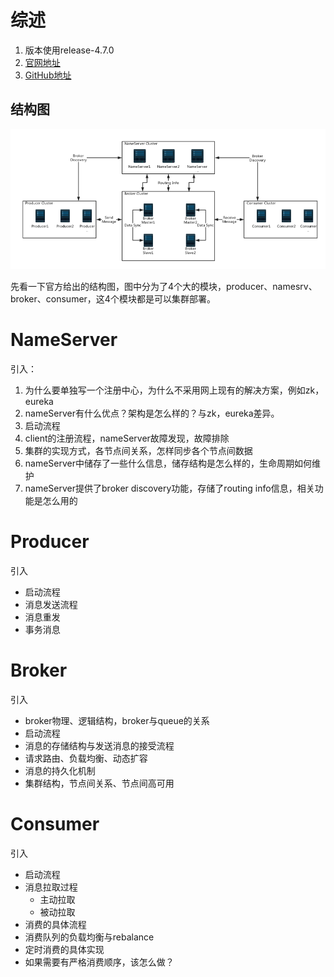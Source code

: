 # 综述

1. 版本使用release-4.7.0
2. [官网地址](http://rocketmq.apache.org/)
3. [GitHub地址](https://github.com/apache/rocketmq/)



## 结构图

![Architecture](截图/RocketMQ/Architecture.png)

先看一下官方给出的结构图，图中分为了4个大的模块，producer、namesrv、broker、consumer，这4个模块都是可以集群部署。



# NameServer

引入：

1. 为什么要单独写一个注册中心，为什么不采用网上现有的解决方案，例如zk，eureka
2. nameServer有什么优点？架构是怎么样的？与zk，eureka差异。
3. 启动流程
4. client的注册流程，nameServer故障发现，故障排除
5. 集群的实现方式，各节点间关系，怎样同步各个节点间数据
6. nameServer中储存了一些什么信息，储存结构是怎么样的，生命周期如何维护
7. nameServer提供了broker discovery功能，存储了routing info信息，相关功能是怎么用的





# Producer

引入

- 启动流程
- 消息发送流程
- 消息重发
- 事务消息



#  Broker

引入

- broker物理、逻辑结构，broker与queue的关系
- 启动流程
- 消息的存储结构与发送消息的接受流程
- 请求路由、负载均衡、动态扩容
- 消息的持久化机制
- 集群结构，节点间关系、节点间高可用



# Consumer

引入

- 启动流程
- 消息拉取过程
  - 主动拉取
  - 被动拉取
- 消费的具体流程
- 消费队列的负载均衡与rebalance
- 定时消费的具体实现
- 如果需要有严格消费顺序，该怎么做？